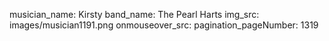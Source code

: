 musician_name: Kirsty
band_name: The Pearl Harts
img_src: images/musician1191.png
onmouseover_src: 
pagination_pageNumber: 1319